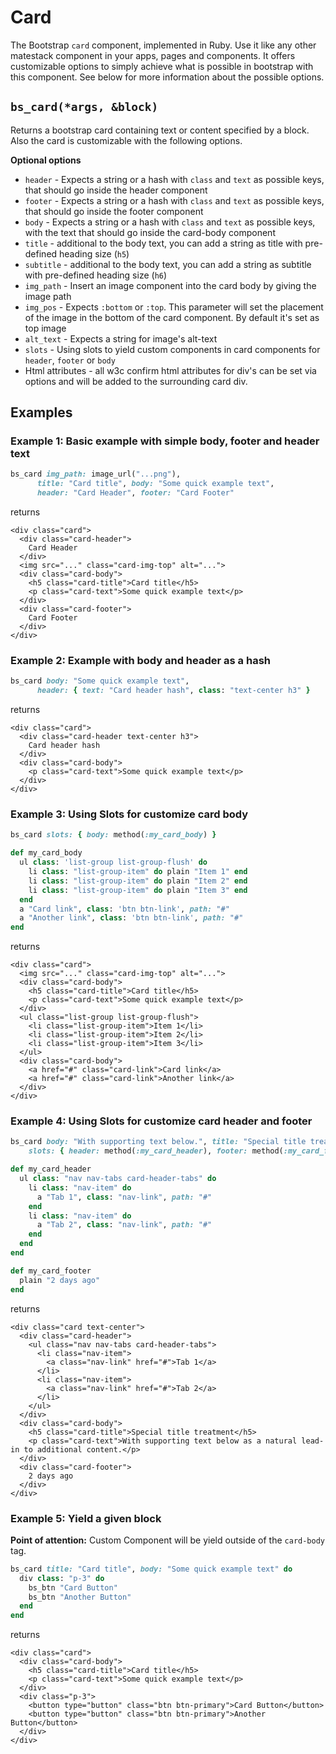 # Card

The Bootstrap `card` component, implemented in Ruby. Use it like any other matestack component in your apps, pages and components. It offers customizable options to simply achieve what is possible in bootstrap with this component. See below for more information about the possible options.

## `bs_card(*args, &block)`

Returns a bootstrap card containing text or content specified by a block. Also the card is customizable with the following options.

**Optional options**

* `header` - Expects a string or a hash with `class` and `text` as possible keys, that should go inside the header component
* `footer` - Expects a string or a hash with `class` and `text` as possible keys, that should go inside the footer component
* `body` - Expects a string or a hash with `class` and `text` as possible keys, with the text that should go inside the card-body component
* `title` - additional to the body text, you can add a string as title with pre-defined heading size \(`h5`\)
* `subtitle` - additional to the body text, you can add a string as subtitle with pre-defined heading size \(`h6`\)
* `img_path` - Insert an image component into the card body by giving the image path
* `img_pos` - Expects `:bottom` or `:top`. This parameter will set the placement of the image in the bottom of the card component. By default it's set as top image
* `alt_text` - Expects a string for image's alt-text
* `slots` - Using slots to yield custom components in card components for `header`, `footer` or `body`
* Html attributes - all w3c confirm html attributes for div's can be set via options and will be added to the surrounding card div.

## Examples

### Example 1: Basic example with simple body, footer and header text

```ruby
bs_card img_path: image_url("...png"),
      title: "Card title", body: "Some quick example text",
      header: "Card Header", footer: "Card Footer"
```

returns

```markup
<div class="card">
  <div class="card-header">
    Card Header
  </div>
  <img src="..." class="card-img-top" alt="...">
  <div class="card-body">
    <h5 class="card-title">Card title</h5>
    <p class="card-text">Some quick example text</p>
  </div>
  <div class="card-footer">
    Card Footer
  </div>
</div>
```

### Example 2: Example with body and header as a hash

```ruby
bs_card body: "Some quick example text",
      header: { text: "Card header hash", class: "text-center h3" }
```

returns

```markup
<div class="card">
  <div class="card-header text-center h3">
    Card header hash
  </div>
  <div class="card-body">
    <p class="card-text">Some quick example text</p>
  </div>
</div>
```

### Example 3: Using Slots for customize card body

```ruby
bs_card slots: { body: method(:my_card_body) }

def my_card_body
  ul class: 'list-group list-group-flush' do
    li class: "list-group-item" do plain "Item 1" end
    li class: "list-group-item" do plain "Item 2" end
    li class: "list-group-item" do plain "Item 3" end
  end
  a "Card link", class: 'btn btn-link', path: "#"
  a "Another link", class: 'btn btn-link', path: "#"
end
```

returns

```markup
<div class="card">
  <img src="..." class="card-img-top" alt="...">
  <div class="card-body">
    <h5 class="card-title">Card title</h5>
    <p class="card-text">Some quick example text</p>
  </div>
  <ul class="list-group list-group-flush">
    <li class="list-group-item">Item 1</li>
    <li class="list-group-item">Item 2</li>
    <li class="list-group-item">Item 3</li>
  </ul>
  <div class="card-body">
    <a href="#" class="card-link">Card link</a>
    <a href="#" class="card-link">Another link</a>
  </div>
</div>
```

### Example 4: Using Slots for customize card header and footer

```ruby
bs_card body: "With supporting text below.", title: "Special title treatment",
    slots: { header: method(:my_card_header), footer: method(:my_card_footer) }, class: "text-center"

def my_card_header
  ul class: "nav nav-tabs card-header-tabs" do
    li class: "nav-item" do
      a "Tab 1", class: "nav-link", path: "#"
    end
    li class: "nav-item" do
      a "Tab 2", class: "nav-link", path: "#"
    end
  end
end

def my_card_footer
  plain "2 days ago"
end
```

returns

```markup
<div class="card text-center">
  <div class="card-header">
    <ul class="nav nav-tabs card-header-tabs">
      <li class="nav-item">
        <a class="nav-link" href="#">Tab 1</a>
      </li>
      <li class="nav-item">
        <a class="nav-link" href="#">Tab 2</a>
      </li>
    </ul>
  </div>
  <div class="card-body">
    <h5 class="card-title">Special title treatment</h5>
    <p class="card-text">With supporting text below as a natural lead-in to additional content.</p>
  </div>
  <div class="card-footer">
    2 days ago
  </div>
</div>
```

### Example 5: Yield a given block

**Point of attention:** Custom Component will be yield outside of the `card-body` tag.

```ruby
bs_card title: "Card title", body: "Some quick example text" do
  div class: "p-3" do
    bs_btn "Card Button"
    bs_btn "Another Button"
  end
end
```

returns

```markup
<div class="card">
  <div class="card-body">
    <h5 class="card-title">Card title</h5>
    <p class="card-text">Some quick example text</p>
  </div>
  <div class="p-3">
    <button type="button" class="btn btn-primary">Card Button</button>
    <button type="button" class="btn btn-primary">Another Button</button>
  </div>
</div>
```


